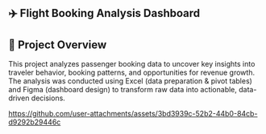 ✈️ Flight Booking Analysis Dashboard 
--- 
📌 Project Overview 
--
This project analyzes passenger booking data to uncover key insights into traveler behavior, booking patterns, and opportunities for revenue growth.
The analysis was conducted using Excel (data preparation & pivot tables) and Figma (dashboard design) to transform raw data into actionable, data-driven decisions. 



https://github.com/user-attachments/assets/3bd3939c-52b2-44b0-84cb-d9292b29446c 





